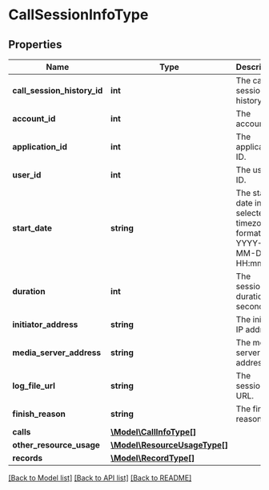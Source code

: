# CallSessionInfoType

## Properties
Name | Type | Description | Notes
------------ | ------------- | ------------- | -------------
**call_session_history_id** | **int** | The call session history ID. | 
**account_id** | **int** | The account ID. | 
**application_id** | **int** | The application ID. | 
**user_id** | **int** | The user ID. | 
**start_date** | **string** | The start date in the selected timezone in format YYYY-MM-DD HH:mm:SS | 
**duration** | **int** | The session duration in seconds. | [optional] 
**initiator_address** | **string** | The initiator IP address. | 
**media_server_address** | **string** | The media server IP address. | 
**log_file_url** | **string** | The session log URL. | 
**finish_reason** | **string** | The finish reason | [optional] 
**calls** | [**\Model\CallInfoType[]**](CallInfoType.md) |  | [optional] 
**other_resource_usage** | [**\Model\ResourceUsageType[]**](ResourceUsageType.md) |  | [optional] 
**records** | [**\Model\RecordType[]**](RecordType.md) |  | [optional] 

[[Back to Model list]](../README.md#documentation-for-models) [[Back to API list]](../README.md#documentation-for-api-endpoints) [[Back to README]](../README.md)


